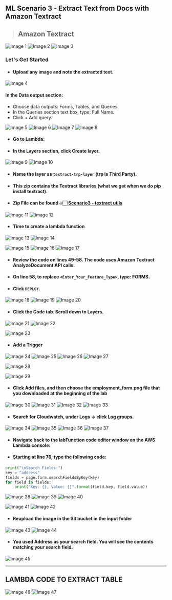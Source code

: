 ## ML Scenario 3 - Extract Text from Docs with Amazon Textract
> ## Amazon Textract

![Image 1](https://github.com/Brindha-m/AWS_Games/assets/72887609/18052209-aeba-496f-89c3-cd9f860ed83b)
![Image 2](https://github.com/Brindha-m/AWS_Games/assets/72887609/3cd5f1f1-3619-48b2-a9f6-26f56a1488ce)
![Image 3](https://github.com/Brindha-m/AWS_Games/assets/72887609/0afa41bf-0925-4b4a-87b4-3dd0a9070d74)

### Let's Get Started

- #### Upload any image and note the extracted text.

![Image 4](https://github.com/Brindha-m/AWS_Games/assets/72887609/5087a2fb-bd90-4d64-ba4d-c25f5724d770)

#### In the Data output section:

- Choose data outputs: Forms, Tables, and Queries.
- In the Queries section text box, type: Full Name.
- Click + Add query.

![Image 5](https://github.com/Brindha-m/AWS_Games/assets/72887609/18e56bf5-6911-4a87-944a-0a1149504ad4)
![Image 6](https://github.com/Brindha-m/AWS_Games/assets/72887609/8affe79c-7cfc-4091-b3de-6daf81dcef7d)
![Image 7](https://github.com/Brindha-m/AWS_Games/assets/72887609/7f0ef6af-5521-423c-ac73-5f6939263c93)
![Image 8](https://github.com/Brindha-m/AWS_Games/assets/72887609/fc9fa607-9976-4792-b8ed-667770dcfb72)

- #### Go to Lambda:

- #### In the Layers section, click Create layer.

![Image 9](https://github.com/Brindha-m/AWS_Games/assets/72887609/f4f136ab-c00d-44c0-9d3a-437bbd3b497f)
![Image 10](https://github.com/Brindha-m/AWS_Games/assets/72887609/0359ea11-ffce-4bb0-bd82-1cd78f957e98)

- #### Name the layer as `textract-trp-layer` (trp is Third Party).
- ####  This zip contains the Textract libraries (what we get when we do pip install textract).
- ####  Zip File can be found 👉🏻 [Scenario3 - textract utils](https://github.com/Brindha-m/AWS_Games/tree/dd51fe20f122943f1c5e9e9d270a90b3922e33a7/Machine%20Learning%20AWS/Utils/Scenario%203%20-%20Textract)


![Image 11](https://github.com/Brindha-m/AWS_Games/assets/72887609/dcdfdd9b-5f14-40bd-a04d-c56ed8d96ecb)
![Image 12](https://github.com/Brindha-m/AWS_Games/assets/72887609/89d2c7aa-48e0-4778-a35f-5592cfc960d6)

- #### Time to create a lambda function

![Image 13](https://github.com/Brindha-m/AWS_Games/assets/72887609/2c98477c-e983-42ab-a564-f771d04dbbc1)
![Image 14](https://github.com/Brindha-m/AWS_Games/assets/72887609/91d207a5-abb4-48c6-81ca-5d47e78c66bf)

![Image 15](https://github.com/Brindha-m/AWS_Games/assets/72887609/c860975c-5e87-482b-822b-bf4d1955c121)
![Image 16](https://github.com/Brindha-m/AWS_Games/assets/72887609/98be0e7a-8945-477c-8285-de6cc5a13387)
![Image 17](https://github.com/Brindha-m/AWS_Games/assets/72887609/130e5ccd-31aa-4fb8-98f2-29014a16e4f0)

- #### Review the code on lines 49–58. The code uses Amazon Textract AnalyzeDocument API calls. 

- #### On line 58, to replace `<Enter_Your_Feature_Type>`, type: FORMS.
- ####  Click `DEPLOY`.

![Image 18](https://github.com/Brindha-m/AWS_Games/assets/72887609/c1e9bca4-21b5-4658-bd6a-f42247c856c6)
![Image 19](https://github.com/Brindha-m/AWS_Games/assets/72887609/ca84e132-5f71-48ab-933d-8d04fdf4f024)
![Image 20](https://github.com/Brindha-m/AWS_Games/assets/72887609/77ec1b6b-e6b0-47b6-9a8a-c12dce55dd97)

- #### Click the Code tab. Scroll down to Layers.

![Image 21](https://github.com/Brindha-m/AWS_Games/assets/72887609/d864fc90-8787-4b1a-b26c-52a40a33b9ff)
![Image 22](https://github.com/Brindha-m/AWS_Games/assets/72887609/e8f1726d-d198-4ee0-a5c5-5688922cfb8c)

![Image 23](https://github.com/Brindha-m/AWS_Games/assets/72887609/c6386197-b05e-4b13-b451-d6cfa83aaefb)

- #### Add a Trigger

![Image 24](https://github.com/Brindha-m/AWS_Games/assets/72887609/4e96a2cd-f50b-4b26-bd4f-f37d09eecd42)
![Image 25](https://github.com/Brindha-m/AWS_Games/assets/72887609/825d602e-3491-4bba-b095-55976b141234)
![Image 26](https://github.com/Brindha-m/AWS_Games/assets/72887609/d6b5e7a1-9d7d-43e8-a205-c534f81ae942)
![Image 27](https://github.com/Brindha-m/AWS_Games/assets/72887609/2037a75f-1aaa-41ae-ae58-ec97f5034dcf)

![Image 28](https://github.com/Brindha-m/AWS_Games/assets/72887609/b61e7e13-aaf9-4833-8caf-6744a0c6bb50)

![Image 29](https://github.com/Brindha-m/AWS_Games/assets/72887609/20f447b0-3397-4f30-8eb2-f030b802bedd)

- #### Click Add files, and then choose the employment_form.png file that you downloaded at the beginning of the lab

![Image 30](https://github.com/Brindha-m/AWS_Games/assets/72887609/d843d14d-db73-4d54-8778-8c48814fcfd3)
![Image 31](https://github.com/Brindha-m/AWS_Games/assets/72887609/12468887-954b-4141-acec-ac2bd1ca3d84)
![Image 32](https://github.com/Brindha-m/AWS_Games/assets/72887609/3579f929-0573-415e-a094-b696b346f334)
![Image 33](https://github.com/Brindha-m/AWS_Games/assets/72887609/d9d166b9-aad1-4d74-b065-d67ac32586e2)

- #### Search for Cloudwatch, under Logs -> click Log groups.

![Image 34](https://github.com/Brindha-m/AWS_Games/assets/72887609/b913b992-f8aa-4c1c-a7d3-9884b11404d4)
![Image 35](https://github.com/Brindha-m/AWS_Games/assets/72887609/0bf64ca7-c18c-4180-8201-dd99f30e55b2)
![Image 36](https://github.com/Brindha-m/AWS_Games/assets/72887609/f4295a83-4cd7-4625-aad7-669dd978ed56)
![Image 37](https://github.com/Brindha-m/AWS_Games/assets/72887609/b45e4035-eb5c-4214-af38-2ded12eeabf5)

- #### Navigate back to the labFunction code editor window on the AWS Lambda console:

- #### Starting at line 76, type the following code:

```python
print("\nSearch Fields:")
key = "address"
fields = page.form.searchFieldsByKey(key)
for field in fields:
    print("Key: {}, Value: {}".format(field.key, field.value))
```

![Image 38](https://github.com/Brindha-m/AWS_Games/assets/72887609/0fcc285c-ba5d-4cda-82c8-2a7194699b04)
![Image 39](https://github.com/Brindha-m/AWS_Games/assets/72887609/ea1e853f-e4fd-4459-b98a-7fb7a3217fa6)
![Image 40](https://github.com/Brindha-m/AWS_Games/assets/72887609/44288348-4b84-477d-832e-b14837cf60f8)

![Image 41](https://github.com/Brindha-m/AWS_Games/assets/72887609/0d41708b-f60a-4b91-ab01-3475fa55ad53)
![Image 42](https://github.com/Brindha-m/AWS_Games/assets/72887609/12cff98b-82c4-4b35-9206-8bd05284f5fa)

- #### Reupload the image in the S3 bucket in the input folder

![Image 43](https://github.com/Brindha-m/AWS_Games/assets/72887609/88db2448-9a74-4e76-ad14-603791cd13ac)
![Image 44](https://github.com/Brindha-m/AWS_Games/assets/72887609/35e7ba0e-7872-4614-b48a-63b60e279a10)

- #### You used Address as your search field. You will see the contents matching your search field.

![Image 45](https://github.com/Brindha-m/AWS_Games/assets/72887609/508c86d9-b4d6-4b15-a9e4-1e98e38aa495)

---
## LAMBDA CODE TO EXTRACT TABLE
![Image 46](https://github.com/Brindha-m/AWS_Games/assets/72887609/1fb55805-9d4c-48e8-b216-a904627bcf39)
![Image 47](https://github.com/Brindha-m/AWS_Games/assets/72887609/ee0f0350-2c5f-4d97-a32c-4839871b95b8)



